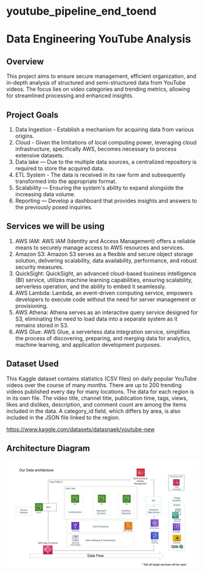 # youtube_pipeline_end_toend

# Data Engineering YouTube Analysis

## Overview

This project aims to ensure secure management, efficient organization, and in-depth analysis of structured and semi-structured data from YouTube videos. The focus lies on video categories and trending metrics, allowing for streamlined processing and enhanced insights.

## Project Goals
1. Data Ingestion - Establish a mechanism for acquiring data from various origins.
2. Cloud - Given the limitations of local computing power, leveraging cloud infrastructure, specifically AWS, becomes necessary to process extensive datasets.
3. Data lake —  Due to the multiple data sources, a centralized repository is required to store the acquired data.
4. ETL System - The data is received in its raw form and subsequently transformed into the appropriate format.
5. Scalability —  Ensuring the system's ability to expand alongside the increasing data volume.
6. Reporting — Develop a dashboard that provides insights and answers to the previously posed inquiries.

## Services we will be using
1. AWS IAM: AWS IAM (Identity and Access Management) offers a reliable means to securely manage access to AWS resources and services.
2. Amazon S3: Amazon S3 serves as a flexible and secure object storage solution, delivering scalability, data availability, performance, and robust security measures.
3. QuickSight: QuickSight, an advanced cloud-based business intelligence (BI) service, utilizes machine learning capabilities, ensuring scalability, serverless operation, and the ability to embed it seamlessly.
4. AWS Lambda: Lambda, an event-driven computing service, empowers developers to execute code without the need for server management or provisioning.
5. AWS Athena: Athena serves as an interactive query service designed for S3, eliminating the need to load data into a separate system as it remains stored in S3.
6. AWS Glue: AWS Glue, a serverless data integration service, simplifies the process of discovering, preparing, and merging data for analytics, machine learning, and application development purposes.

## Dataset Used
This Kaggle dataset contains statistics (CSV files) on daily popular YouTube videos over the course of many months. There are up to 200 trending videos published every day for many locations. The data for each region is in its own file. The video title, channel title, publication time, tags, views, likes and dislikes, description, and comment count are among the items included in the data. A category_id field, which differs by area, is also included in the JSON file linked to the region.

https://www.kaggle.com/datasets/datasnaek/youtube-new

## Architecture Diagram
<img src="architecture.jpeg">




